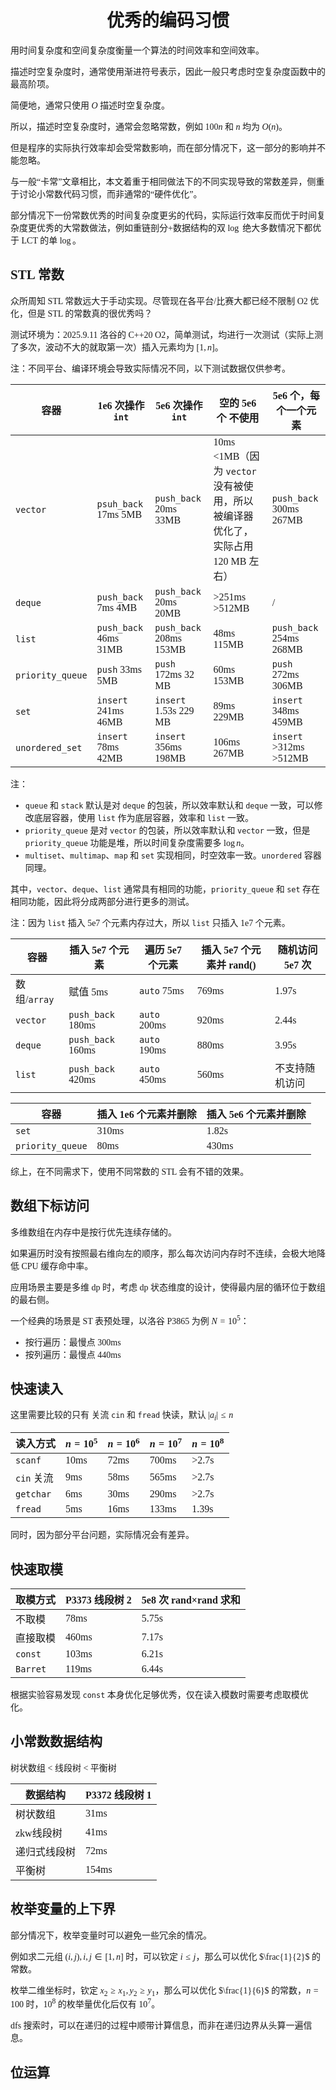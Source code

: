 <style>
 body {
  font-family: "楷体"
}
</style>

<h1><center>优秀的编码习惯</center></h1>

用时间复杂度和空间复杂度衡量一个算法的时间效率和空间效率。

描述时空复杂度时，通常使用渐进符号表示，因此一般只考虑时空复杂度函数中的最高阶项。

简便地，通常只使用 $O$ 描述时空复杂度。

所以，描述时空复杂度时，通常会忽略常数，例如 $100n$ 和 $n$ 均为 $O(n)$。

但是程序的实际执行效率却会受常数影响，而在部分情况下，这一部分的影响并不能忽略。

与一般“卡常”文章相比，本文着重于相同做法下的不同实现导致的常数差异，侧重于讨论小常数代码习惯，而非通常的“硬件优化”。


部分情况下一份常数优秀的时间复杂度更劣的代码，实际运行效率反而优于时间复杂度更优秀的大常数做法，例如重链剖分+数据结构的双 $\log$ 绝大多数情况下都优于 LCT 的单 $\log$。

## STL 常数

众所周知 STL 常数远大于手动实现。尽管现在各平台/比赛大都已经不限制 O2 优化，但是 STL 的常数真的很优秀吗？

测试环境为：2025.9.11 洛谷的 C++20 O2，简单测试，均进行一次测试（实际上测了多次，波动不大的就取第一次）插入元素均为 $[1,n]$。

注：不同平台、编译环境会导致实际情况不同，以下测试数据仅供参考。

|容器|1e6 次操作 `int`|5e6 次操作 `int`|空的 5e6 个 不使用|5e6 个，每个一个元素|
|---|---|---|---|---|
|`vector`|`psuh_back` 17ms 5MB|`push_back` 20ms 33MB|10ms <1MB（因为 `vector` 没有被使用，所以被编译器优化了，实际占用 120 MB 左右）|`push_back` 300ms 267MB|
|`deque`|`push_back` 7ms 4MB|`push_back` 20ms 20MB|>251ms >512MB|/|
|`list`|`push_back` 46ms 31MB |`push_back`  208ms 153MB | 48ms 115MB | `push_back` 254ms 268MB |
|`priority_queue`|`push` 33ms 5MB|`push`  172ms 32 MB|60ms 153MB|`push`  272ms 306MB |
|`set`|`insert`  241ms 46MB|`insert`  1.53s 229 MB|89ms 229MB|`insert`  348ms 459MB |
|`unordered_set`|`insert` 78ms 42MB |`insert` 356ms 198MB|106ms 267MB|`insert` >312ms >512MB|


注：
- `queue` 和 `stack` 默认是对 `deque` 的包装，所以效率默认和 `deque` 一致，可以修改底层容器，使用 `list` 作为底层容器，效率和 `list` 一致。
- `priority_queue` 是对 `vector` 的包装，所以效率默认和 `vector` 一致，但是 `priority_queue` 功能是堆，所以时间复杂度需要多 $\log n$。
- `multiset`、`multimap`、`map` 和 `set` 实现相同，时空效率一致。`unordered` 容器同理。

其中，`vector`、`deque`、`list` 通常具有相同的功能，`priority_queue` 和 `set` 存在相同功能，因此将分成两部分进行更多的测试。


注：因为 `list` 插入 5e7 个元素内存过大，所以 `list` 只插入 1e7 个元素。

|容器|插入 5e7 个元素|遍历 5e7 个元素|插入 5e7 个元素并 rand()|随机访问 5e7 次|
|---|---|---|---|---|
|数组/`array`|赋值 5ms|`auto` 75ms| 769ms| 1.97s|
|`vector`|`push_back` 180ms| `auto` 200ms|920ms|2.44s|
|`deque`|`push_back` 160ms|`auto` 190ms |880ms| 3.95s|
|`list`|`push_back` 420ms|`auto`  450ms|560ms|不支持随机访问|


|容器|插入 1e6 个元素并删除|插入 5e6 个元素并删除|
|---|---|---|
|`set`|310ms|1.82s|
|`priority_queue`|80ms| 430ms|


综上，在不同需求下，使用不同常数的 STL 会有不错的效果。

## 数组下标访问

多维数组在内存中是按行优先连续存储的。

如果遍历时没有按照最右维向左的顺序，那么每次访问内存时不连续，会极大地降低 CPU 缓存命中率。

应用场景主要是多维 dp 时，考虑 dp 状态维度的设计，使得最内层的循环位于数组的最右侧。

一个经典的场景是 ST 表预处理，以洛谷 P3865 为例 $N=10^5$：
- 按行遍历：最慢点 300ms
- 按列遍历：最慢点 440ms

## 快速读入

这里需要比较的只有 关流 `cin` 和 `fread` 快读，默认 $|a_i|\le n$

|读入方式|$n=10^5$|$n=10^6$|$n=10^7$|$n=10^8$|
|---|---|---|---|---|
|`scanf`|10ms|72ms|700ms|>2.7s|
|`cin` 关流|9ms|58ms|565ms|>2.7s|
|`getchar`|6ms|30ms|290ms|>2.7s|
|`fread`|5ms|16ms|133ms|1.39s|

同时，因为部分平台问题，实际情况会有差异。

## 快速取模

|取模方式|P3373 线段树 2|5e8 次 rand×rand 求和|
|---|---|---|
|不取模|78ms|5.75s|
|直接取模|460ms|7.17s|
|`const`|103ms|6.21s|
|`Barret`|119ms|6.44s|

根据实验容易发现 `const` 本身优化足够优秀，仅在读入模数时需要考虑取模优化。

## 小常数数据结构

树状数组 < 线段树 < 平衡树

|数据结构|P3372 线段树 1|
|---|---|
|树状数组|31ms|
|zkw线段树|41ms|
|递归式线段树|72ms|
|平衡树|154ms|

## 枚举变量的上下界

部分情况下，枚举变量时可以避免一些冗余的情况。

例如求二元组 $(i,j),i,j\in[1,n]$ 时，可以钦定 $i\le j$，那么可以优化 $\frac{1}{2}$ 的常数。

枚举二维坐标时，钦定 $x_2\ge x_1,y_2\ge y_1$，那么可以优化 $\frac{1}{6}$ 的常数，$n=100$ 时，$10^8$ 的枚举量优化后仅有 $10^7$。

dfs 搜索时，可以在递归的过程中顺带计算信息，而非在递归边界从头算一遍信息。

## 位运算